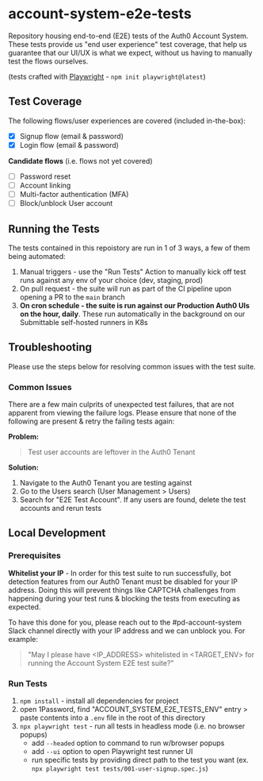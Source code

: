 # account-system-e2e-tests
Repository housing end-to-end (E2E) tests of the Auth0 Account System. These tests provide us "end user experience" test coverage, that help us guarantee that our UI/UX is what we expect, without us having to manually test the flows ourselves.

(tests crafted with [Playwright](https://playwright.dev/docs/intro) - `npm init playwright@latest`)

## Test Coverage
The following flows/user experiences are covered (included in-the-box):
- [x] Signup flow (email & password)
- [x] Login flow (email & password)

**Candidate flows** (i.e. flows not yet covered)
- [ ] Password reset
- [ ] Account linking
- [ ] Multi-factor authentication (MFA)
- [ ] Block/unblock User account

## Running the Tests
The tests contained in this repoistory are run in 1 of 3 ways, a few of them being automated:

1. Manual triggers - use the "Run Tests" Action to manually kick off test runs against any env of your choice (dev, staging, prod)
2. On pull request - the suite will run as part of the CI pipeline upon opening a PR to the `main` branch
3. **On cron schedule - the suite is run against our Production Auth0 UIs on the hour, daily**. These run automatically in the background on our Submittable self-hosted runners in K8s 

## Troubleshooting
Please use the steps below for resolving common issues with the test suite.

### Common Issues
There are a few main culprits of unexpected test failures, that are not apparent from viewing the failure logs. Please ensure that none of the following are present & retry the failing tests again:


**Problem:**
> Test user accounts are leftover in the Auth0 Tenant

**Solution:** 
1. Navigate to the Auth0 Tenant you are testing against
2. Go to the Users search (User Management > Users) 
3. Search for "E2E Test Account". If any users are found, delete the test accounts and rerun tests


## Local Development
### Prerequisites
**Whitelist your IP** - In order for this test suite to run successfully, bot detection features from our Auth0 Tenant must be disabled for your IP address. Doing this will prevent things like CAPTCHA challenges from happening during your test runs & blocking the tests from executing as expected. 

To have this done for you, please reach out to the #pd-account-system Slack channel directly with your IP address and we can unblock you. For example:
> "May I please have <IP_ADDRESS> whitelisted in <TARGET_ENV> for running the Account System E2E test suite?"

### Run Tests
1. `npm install` - install all dependencies for project
2. open 1Password, find "ACCOUNT_SYSTEM_E2E_TESTS_ENV" entry > paste contents into a `.env` file in the root of this directory
3. `npx playwright test` - run all tests in headless mode (i.e. no browser popups)
    - add `--headed` option to command to run w/browser popups
    - add `--ui` option to open Playwright test runner UI
    - run specific tests by providing direct path to the test you want (ex. `npx playwright test tests/001-user-signup.spec.js`)
